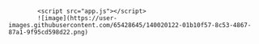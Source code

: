 <html lang="en">
  <head>
    <meta charset="utf-8" />
    <title>Birthday Countdown</title>
    <link rel="stylesheet" href="styles.css" />
  </head>
  <body>
    <h1 id="time-left"></h1>

            <script src="app.js"></script>
            ![image](https://user-images.githubusercontent.com/65428645/140020122-01b10f57-8c53-4867-87a1-9f95cd598d22.png)

            
  </body>
</html>
